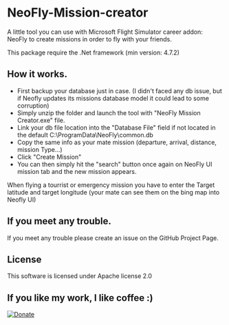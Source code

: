 # NeoFly-Mission-creator
A little tool you can use with Microsoft Flight Simulator career addon: NeoFly to create missions in order to fly with your friends.

This package require the .Net framework (min version: 4.7.2)

## How it works.
 - First backup your database just in case. (I didn't faced any db issue, but if Neofly updates its missions database model it could lead to some corruption)
 - Simply unzip the folder and launch the tool with "NeoFly Mission Creator.exe" file.
 - Link your db file location into the "Database File" field if not located in the default C:\ProgramData\NeoFly\common.db
 - Copy the same info as your mate mission (departure, arrival, distance, mission Type...)
 - Click "Create Mission"
 - You can then simply hit the "search" button once again on NeoFly UI mission tab and the new mission appears.

When flying a tourrist or emergency mission you have to enter the Target latitude and target longitude (your mate can see them on the bing map into Neofly UI)

## If you meet any trouble.
If you meet any trouble please create an issue on the GitHub Project Page.

## License
This software is licensed under Apache license 2.0
  
## If you like my work, I like coffee :)
[![Donate](https://img.shields.io/badge/Donate-PayPal-green.svg)](https://www.paypal.com/cgi-bin/webscr?cmd=_s-xclick&hosted_button_id=G3F8XX7KXN6QQ)